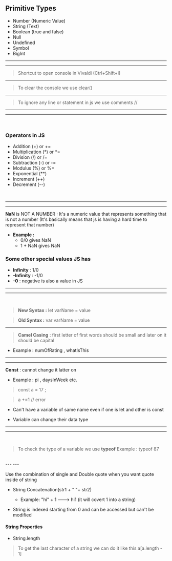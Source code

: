 ## Primitive Types
* Number (Numeric Value)
* String (Text)
* Boolean (true and false)
* Null
* Undefined
* Symbol
* BigInt

----
----
> Shortcut to open console in Vivaldi  (Ctrl+Shift+I)
----

> To clear the console we use clear()

---
> To ignore any line or statement in js we use comments //
---
---
<br>

### Operators in JS

* Addition (+) or +=
* Multiplication (*) or *=
* Division (/) or /=
* Subtraction (-) or -=
* Modulus (%) or %=
* Exponential (**) 
* Increment (++)
* Decrement (--)

<br>

---
---

<strong>NaN</strong> is  NOT A NUMBER : It's a numeric value that represents something that is not a number (It's basically means that js is having a hard time to represent that number)

* <strong>Example :</strong> 
    * 0/0 gives NaN
    * 1 + NaN gives NaN


### __Some other special values JS has__

* **Infinity** : 1/0
* **-Infinity** : -1/0
* **-0** : negative is also a value in JS

---
---
<br>

> **New Syntax :**  let varName = value

> **Old Syntax :** var varName = value

---

> **Camel Casing** : first letter of first words should be small and later on it should be capital
* Example : numOfRating , whatIsThis

---
---

**Const** : cannot change it latter on
* Example : pi , daysInWeek etc.

> const a = 17 ; 

> a +=1  // error

* Can't have a variable of same name even if one is let and other is const

* Variable can change their data type

---
---

<br>

> To check the type of a variable we use **typeof**
Example : typeof 87
<br>
---
---

Use the combination of single and Double quote when you want quote inside of string

* String Concatenation(str1 + " "+ str2)
   
  * Example: "hi" + 1 ---> hi1 (it will covert 1 into a string)

* String is indexed starting from 0 and can be accessed but can't be modified

#### String Properties
* String.length

> To get the last character of a string we can do it like this a[a.length - 1]
